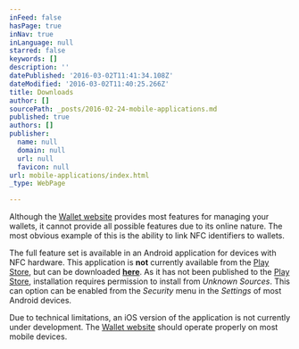```yaml
---
inFeed: false
hasPage: true
inNav: true
inLanguage: null
starred: false
keywords: []
description: ''
datePublished: '2016-03-02T11:41:34.108Z'
dateModified: '2016-03-02T11:40:25.266Z'
title: Downloads
author: []
sourcePath: _posts/2016-02-24-mobile-applications.md
published: true
authors: []
publisher:
  name: null
  domain: null
  url: null
  favicon: null
url: mobile-applications/index.html
_type: WebPage

---
```

Although the [Wallet website][0] provides most features for managing your wallets, it cannot provide all possible features due to its online nature. The most obvious example of this is the ability to link NFC identifiers to wallets.

The full feature set is available in an Android application for devices with NFC hardware. This application is **not** currently available from the [Play Store][1], but can be downloaded [**here**][2]. As it has not been published to the [Play Store][1], installation requires permission to install from _Unknown Sources_. This can option can be enabled from the _Security_ menu in the _Settings_ of most Android devices.

Due to technical limitations, an iOS version of the application is not currently under development. The [Wallet website][0] should operate properly on most mobile devices.

[0]: https://wallet.outlayman.com/
[1]: https://play.google.com/
[2]: https://dl.outlayman.com/outlayman-wallet.apk